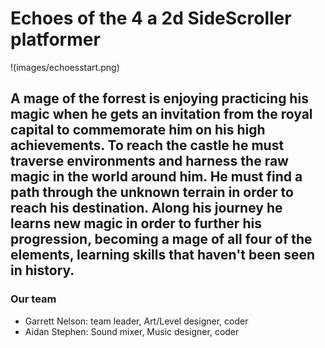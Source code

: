 # Echoes of the 4 a 2d SideScroller platformer
!(images/echoesstart.png)
## A mage of the forrest is enjoying practicing his magic when he gets an invitation from the royal capital to commemorate him on his high achievements. To reach the castle he must traverse environments and harness the raw magic in the world around him. He must find a path through the unknown terrain in order to reach his destination. Along his journey he learns new magic in order to further his progression, becoming a mage of all four of the elements, learning skills that haven't been seen in history. 
### Our team 
* Garrett Nelson: team leader, Art/Level designer, coder
* Aidan Stephen: Sound mixer, Music designer, coder
